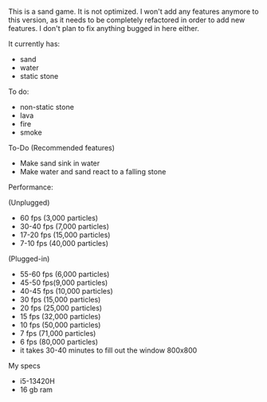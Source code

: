 This is a sand game. It is not optimized. I won't add any features anymore to this version, as it needs to be completely refactored in order to add new features.
I don't plan to fix anything bugged in here either.

It currently has: 
- sand
- water
- static stone

To do:
- non-static stone
- lava
- fire
- smoke

To-Do (Recommended features)
- Make sand sink in water
- Make water and sand react to a falling stone 

Performance:

(Unplugged)
- 60 fps (3,000 particles)
- 30-40 fps (7,000 particles)
- 17-20 fps (15,000 particles)
- 7-10 fps (40,000 particles)

(Plugged-in) 
- 55-60 fps (6,000 particles)
- 45-50 fps(9,000 particles)
- 40-45 fps (10,000 particles)
- 30 fps (15,000 particles)
- 20 fps (25,000 particles)
- 15 fps (32,000 particles)
- 10 fps (50,000 particles)
- 7 fps (71,000 particles)
- 6 fps (80,000 particles)
- it takes 30-40 minutes to fill out the window 800x800

My specs 
- i5-13420H
- 16 gb ram
